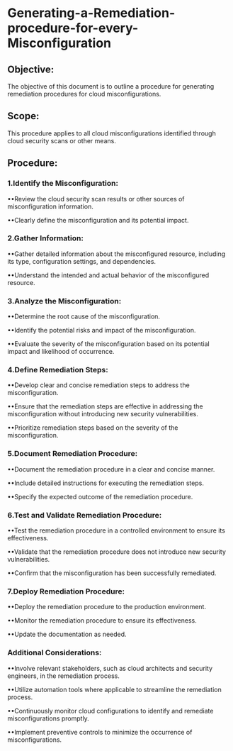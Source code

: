 # Generating-a-Remediation-procedure-for-every-Misconfiguration


## Objective:

The objective of this document is to outline a procedure for generating remediation procedures for cloud misconfigurations.

## Scope:

This procedure applies to all cloud misconfigurations identified through cloud security scans or other means.

## Procedure:

### 1.Identify the Misconfiguration:

 ••Review the cloud security scan  results or other sources of misconfiguration information.
 

••Clearly define the misconfiguration and its potential impact.

### 2.Gather Information:

••Gather detailed information about the misconfigured resource, including its type, configuration settings, and dependencies.

••Understand the intended and actual behavior of the misconfigured resource.

### 3.Analyze the Misconfiguration:

••Determine the root cause of the misconfiguration.

••Identify the potential risks and   impact of the misconfiguration.

••Evaluate the severity of the misconfiguration based on its potential impact and likelihood of occurrence.

### 4.Define Remediation Steps:

••Develop clear and concise remediation steps to address the misconfiguration.

••Ensure that the remediation steps are effective in addressing the misconfiguration without introducing new security vulnerabilities.

••Prioritize remediation steps based on the severity of the misconfiguration.

### 5.Document Remediation Procedure:

••Document the remediation procedure in a clear and concise manner.

••Include detailed instructions for executing the remediation steps.

••Specify the expected outcome of the remediation procedure.

### 6.Test and Validate Remediation Procedure:

••Test the remediation procedure in a controlled environment to ensure its effectiveness.

••Validate that the remediation procedure does not introduce new security vulnerabilities.

••Confirm that the misconfiguration has been successfully remediated.


### 7.Deploy Remediation Procedure:

••Deploy the remediation procedure to the production environment.

••Monitor the remediation procedure to ensure its effectiveness.

••Update the documentation as needed.

### Additional Considerations:

••Involve relevant stakeholders, such as cloud architects and security engineers, in the remediation process.

••Utilize automation tools where applicable to streamline the remediation process.

••Continuously monitor cloud configurations to identify and remediate misconfigurations promptly.

••Implement preventive controls to minimize the occurrence of misconfigurations.
